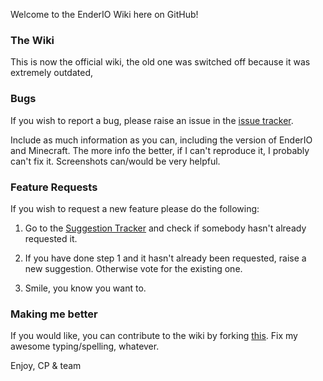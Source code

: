 Welcome to the EnderIO Wiki here on GitHub!

### The Wiki
This is now the official wiki, the old one was switched off because it was extremely outdated,

### Bugs
If you wish to report a bug, please raise an issue in the [issue tracker](https://github.com/CrazyPants/EnderIO/issues).

Include as much information as you can, including the version of EnderIO and Minecraft. The more info the better, if I can't reproduce it, I probably can't fix it. Screenshots can/would be very helpful.

### Feature Requests
If you wish to request a new feature please do the following:

1. Go to the [Suggestion Tracker](http://ideas.theideawall.com/EnderIO/) and check if somebody hasn't already requested it.

2. If you have done step 1 and it hasn't already been requested, raise a new suggestion. Otherwise vote for the existing one.

3. Smile, you know you want to.

### Making me better
If you would like, you can contribute to the wiki by forking [this](https://github.com/HenryLoenwind/enderio-wiki). Fix my awesome typing/spelling, whatever.

Enjoy,
CP & team